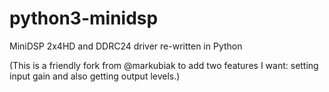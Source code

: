 # python3-minidsp
MiniDSP 2x4HD and DDRC24 driver re-written in Python

(This is a friendly fork from @markubiak to add two features I want: setting input gain and also getting output levels.)
